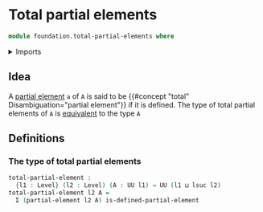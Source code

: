 # Total partial elements

```agda
module foundation.total-partial-elements where
```

<details><summary>Imports</summary>

```agda
open import foundation.dependent-pair-types
open import foundation.partial-elements
open import foundation.universe-levels
```

</details>

## Idea

A [partial element](foundation.partial-elements.md) `a` of `A` is said to be
{{#concept "total" Disambiguation="partial element"}} if it is defined. The type
of total partial elements of `A` is
[equivalent](foundation-core.equivalences.md) to the type `A`

## Definitions

### The type of total partial elements

```agda
total-partial-element :
  {l1 : Level} (l2 : Level) (A : UU l1) → UU (l1 ⊔ lsuc l2)
total-partial-element l2 A =
  Σ (partial-element l2 A) is-defined-partial-element
```
